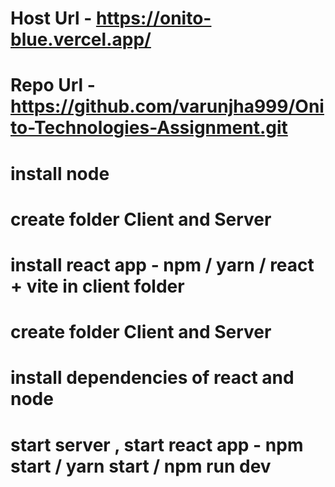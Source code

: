 # Host Url - https://onito-blue.vercel.app/

# Repo Url - https://github.com/varunjha999/Onito-Technologies-Assignment.git



# install node 
# create folder Client and Server
# install react app  - npm / yarn / react + vite  in client folder

# create folder Client and Server

# install dependencies of react and node 

# start server , start react app - npm start / yarn start / npm run dev

